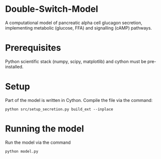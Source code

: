 # Double-Switch-Model
A computational model of pancreatic alpha cell glucagon secretion, implementing metabolic (glucose, FFA) and signalling (cAMP) pathways.

# Prerequisites
Python scientific stack (numpy, scipy, matplotlib) and cython must be pre-installed.

# Setup
Part of the model is written in Cython. Compile the file via the command:
```shell
python src/setup_secretion.py build_ext --inplace
```

# Running the model
Run the model via the command
```shell
python model.py
```